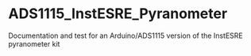# ADS1115_InstESRE_Pyranometer
Documentation and test for an Arduino/ADS1115 version of the InstESRE pyranometer kit
